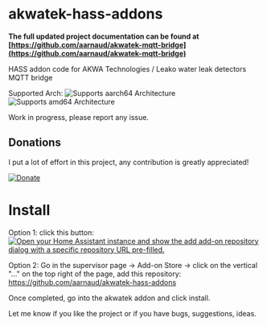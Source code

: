 # akwatek-hass-addons

**The full updated project documentation can be found at [https://github.com/aarnaud/akwatek-mqtt-bridge](https://github.com/aarnaud/akwatek-mqtt-bridge)**

HASS addon code for AKWA Technologies / Leako water leak detectors MQTT bridge

Supported Arch:
![Supports aarch64 Architecture][aarch64-shield]
![Supports amd64 Architecture][amd64-shield]

Work in progress, please report any issue.

## Donations

I put a lot of effort in this project, any contribution is greatly appreciated!

[![Donate](https://github.com/sponsors/aarnaud)](https://github.com/sponsors/aarnaud)

# Install

Option 1: click this button:
[![Open your Home Assistant instance and show the add add-on repository dialog with a specific repository URL pre-filled.](https://my.home-assistant.io/badges/supervisor_add_addon_repository.svg)](https://my.home-assistant.io/redirect/supervisor_add_addon_repository/?repository_url=https%3A%2F%2Fgithub.com%2Faarnaud%2Fakwatek-hass-addons)

Option 2: Go in the supervisor page -> Add-on Store -> click on the vertical "..." on the top right of the page, add this repository: https://github.com/aarnaud/akwatek-hass-addons

Once completed, go into the akwatek addon and click install.

Let me know if you like the project or if you have bugs, suggestions, ideas.

[aarch64-shield]: https://img.shields.io/badge/aarch64-yes-green.svg
[amd64-shield]: https://img.shields.io/badge/amd64-yes-green.svg
